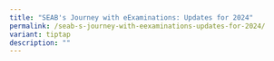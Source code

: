 ```yaml
---
title: "SEAB's Journey with eExaminations: Updates for 2024"
permalink: /seab-s-journey-with-eexaminations-updates-for-2024/
variant: tiptap
description: ""
---
```

